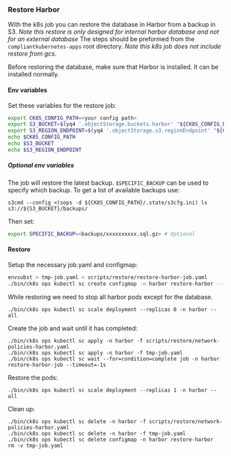 ### Restore Harbor
With the k8s job you can restore the database in Harbor from a backup in S3.
*Note this restore is only designed for internal harbor database and not for an external database*
The steps should be preformed from the `compliantkubernetes-apps` root directory.
*Note this k8s job does not include restore from gcs.*

Before restoring the database, make sure that Harbor is installed.
It can be installed normally.

#### Env variables
Set these variables for the restore job:
```bash
export CK8S_CONFIG_PATH=<your config path>
export S3_BUCKET=$(yq4 '.objectStorage.buckets.harbor' "${CK8S_CONFIG_PATH}/defaults/sc-config.yaml" )
export S3_REGION_ENDPOINT=$(yq4 '.objectStorage.s3.regionEndpoint' "${CK8S_CONFIG_PATH}/common-config.yaml")
echo $CK8S_CONFIG_PATH
echo $S3_BUCKET
echo $S3_REGION_ENDPOINT
```

##### Optional env variables

The job will restore the latest backup.
`$SPECIFIC_BACKUP` can be used to specify which backup.
To get a list of available backups use:
```
s3cmd --config <(sops -d ${CK8S_CONFIG_PATH}/.state/s3cfg.ini) ls s3://${S3_BUCKET}/backups/
```
Then set:
```bash
export SPECIFIC_BACKUP=<backups/xxxxxxxxxx.sql.gz> # Optional
```

#### Restore

Setup the necessary job.yaml and configmap:

```bash
envsubst > tmp-job.yaml < scripts/restore/restore-harbor-job.yaml
./bin/ck8s ops kubectl sc create configmap -n harbor restore-harbor --from-file=scripts/restore/restore-harbor.sh
```

While restoring we need to stop all harbor pods except for the database.

```
./bin/ck8s ops kubectl sc scale deployment --replicas 0 -n harbor --all
```

Create the job and wait until it has completed:

```
./bin/ck8s ops kubectl sc apply -n harbor -f scripts/restore/network-policies-harbor.yaml
./bin/ck8s ops kubectl sc apply -n harbor -f tmp-job.yaml
./bin/ck8s ops kubectl sc wait --for=condition=complete job -n harbor restore-harbor-job --timeout=-1s
```

Restore the pods:

```
./bin/ck8s ops kubectl sc scale deployment --replicas 1 -n harbor --all
```

Clean up:

```
./bin/ck8s ops kubectl sc delete -n harbor -f scripts/restore/network-policies-harbor.yaml
./bin/ck8s ops kubectl sc delete -n harbor -f tmp-job.yaml
./bin/ck8s ops kubectl sc delete configmap -n harbor restore-harbor
rm -v tmp-job.yaml
```
